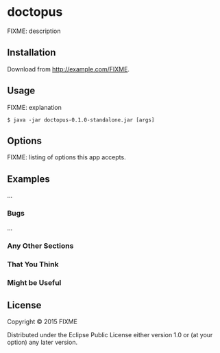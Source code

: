 # doctopus

FIXME: description

## Installation

Download from http://example.com/FIXME.

## Usage

FIXME: explanation

    $ java -jar doctopus-0.1.0-standalone.jar [args]

## Options

FIXME: listing of options this app accepts.

## Examples

...

### Bugs

...

### Any Other Sections
### That You Think
### Might be Useful

## License

Copyright © 2015 FIXME

Distributed under the Eclipse Public License either version 1.0 or (at
your option) any later version.
